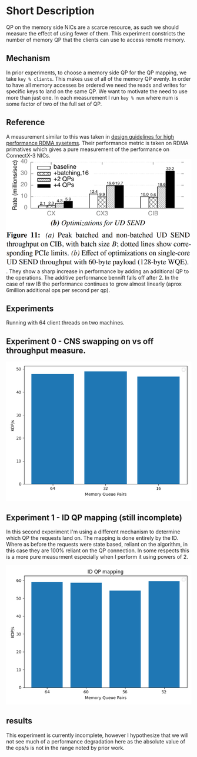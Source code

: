 # Short Description

QP on the memory side NICs are a scarce resource, as such we should measure the
effect of using fewer of them. This experiment constricts the number of memory
QP that the clients can use to access remote memory.

## Mechanism

In prior experiments, to choose a memory side QP for the QP mapping, we take
`key % clients`. This makes use of all of the memory QP evenly. In order to have
all memory accesses be ordered we need the reads and writes for specific keys to
land on the same QP. We want to motivate the need to use more than just one. In
each measurement I run `key % num` where num is some factor of two of the full
set of QP.

## Reference

A measurement similar to this was taken in [design guidelines for high
performance RDMA
sysetems](https://www.usenix.org/system/files/conference/atc16/atc16_paper-kalia.pdf).
Their performance metric is taken on RDMA primatives which gives a pure
measurement of the performance on ConnectX-3 NICs.
![ref0](atc_16_rdma_guidelines_fig_11.png). They show a sharp increase in
performance by adding an additional QP to the operations. The additive
performance bennift falls off after 2. In the case of raw IB the performance
continues to grow almost linearly (aprox 6million additional ops per second per
qp).

## Experiments

Running with 64 client threads on two machines.


## Experiment 0 - CNS swapping on vs off throughput measure.

![exp0](QP_restriction.png "Memory QP vs Client QP")

## Experiment 1 - ID QP mapping (still incomplete)

In this second experiment I'm using a different mechanism to determine which QP
the requests land on. The mapping is done entirely by the ID. Where as before
the requests were state based, reliant on the algorithm, in this case they are
100% reliant on the QP connection. In some respects this is a more pure
measurment especially when I perform it using powers of 2.


![exp1](id_qp.png "Memory QP vs Client QP")

## results

This experiment is currently incomplete, however I hypothesize that we will not
see much of a performance degradation here as the absolute value of the ops/s is
not in the range noted by prior work.